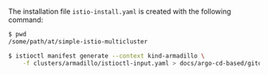 The installation file `istio-install.yaml` is created with the following command:

```bash
$ pwd
/some/path/at/simple-istio-multicluster

$ istioctl manifest generate --context kind-armadillo \
    -f clusters/armadillo/istioctl-input.yaml > docs/argo-cd-based/gitops-armadillo/stack/istio/istio-install.yaml
```
